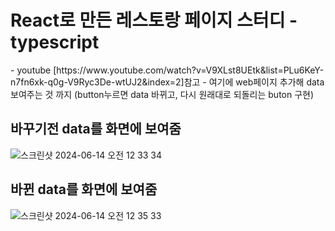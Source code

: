 <h1>React로 만든 레스토랑 페이지 스터디 - typescript </h1>
- youtube [https://www.youtube.com/watch?v=V9XLst8UEtk&list=PLu6KeY-n7fn6xk-q0g-V9Ryc3De-wtUJ2&index=2]참고
- 여기에 web페이지 추가해 data 보여주는 것 까지 (button누르면 data 바뀌고, 다시 원래대로 되돌리는 buton 구현)

<h2>바꾸기전 data를 화면에 보여줌</h2>

![스크린샷 2024-06-14 오전 12 33 34](https://github.com/Ricardokim94/restaurant/assets/103867288/5c0e0471-9765-46e8-a0cd-4e1c0dcd9707)



<h2>바뀐 data를 화면에 보여줌</h2>

![스크린샷 2024-06-14 오전 12 35 33](https://github.com/Ricardokim94/restaurant/assets/103867288/9d8e809a-ce68-4e8a-a771-35d182e27f45)


